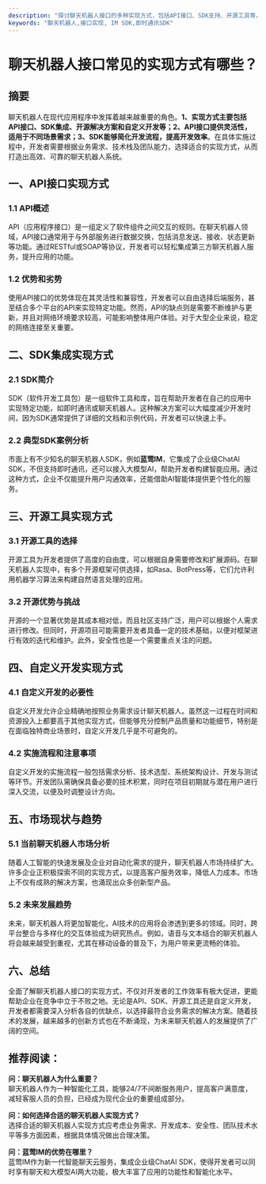 ```yaml
---
description: "探讨聊天机器人接口的多种实现方式，包括API接口、SDK支持、开源工具等，帮助开发者选择合适的方案。"
keywords: "聊天机器人,接口实现, IM SDK,即时通讯SDK"
---
```

# 聊天机器人接口常见的实现方式有哪些？

## 摘要

聊天机器人在现代应用程序中发挥着越来越重要的角色。**1、实现方式主要包括API接口、SDK集成、开源解决方案和自定义开发等；2、API接口提供灵活性，适用于不同场景需求；3、SDK能够简化开发流程，提高开发效率**。在具体实施过程中，开发者需要根据业务需求、技术栈及团队能力，选择适合的实现方式，从而打造出高效、可靠的聊天机器人系统。

## 一、API接口实现方式

### 1.1 API概述

API（应用程序接口）是一组定义了软件组件之间交互的规则。在聊天机器人领域，API接口通常用于与外部服务进行数据交换，包括消息发送、接收、状态更新等功能。通过RESTful或SOAP等协议，开发者可以轻松集成第三方聊天机器人服务，提升应用的功能。

### 1.2 优势和劣势

使用API接口的优势体现在其灵活性和兼容性，开发者可以自由选择后端服务，甚至结合多个平台的API来实现特定功能。然而，API的缺点则是需要不断维护与更新，并且对网络环境要求较高，可能影响整体用户体验。对于大型企业来说，稳定的网络连接至关重要。

## 二、SDK集成实现方式

### 2.1 SDK简介

SDK（软件开发工具包）是一组软件工具和库，旨在帮助开发者在自己的应用中实现特定功能，如即时通讯或聊天机器人。这种解决方案可以大幅度减少开发时间，因为SDK通常提供了详细的文档和示例代码，开发者可以快速上手。

### 2.2 典型SDK案例分析

市面上有不少知名的聊天机器人SDK，例如**蓝莺IM**，它集成了企业级ChatAI SDK，不但支持即时通讯，还可以接入大模型AI，帮助开发者构建智能应用。通过这种方式，企业不仅能提升用户沟通效率，还能借助AI智能体提供更个性化的服务。

## 三、开源工具实现方式

### 3.1 开源工具的选择

开源工具为开发者提供了高度的自由度，可以根据自身需要修改和扩展源码。在聊天机器人实现中，有多个开源框架可供选择，如Rasa、BotPress等，它们允许利用机器学习算法来构建自然语言处理的应用。

### 3.2 开源优势与挑战

开源的一个显著优势是其成本相对低，而且社区支持广泛，用户可以根据个人需求进行修改。但同时，开源项目可能需要开发者具备一定的技术基础，以便对框架进行有效的迭代和维护。此外，安全性也是一个需要重点关注的问题。

## 四、自定义开发实现方式

### 4.1 自定义开发的必要性

自定义开发允许企业精确地按照业务需求设计聊天机器人。虽然这一过程在时间和资源投入上都要高于其他实现方式，但能够充分控制产品质量和功能细节，特别是在面临独特商业场景时，自定义开发几乎是不可避免的。

### 4.2 实施流程和注意事项

自定义开发的实施流程一般包括需求分析、技术选型、系统架构设计、开发与测试等环节。开发团队需确保具备必要的技术积累，同时在项目初期就与潜在用户进行深入交流，以便及时调整设计方向。

## 五、市场现状与趋势

### 5.1 当前聊天机器人市场分析

随着人工智能的快速发展及企业对自动化需求的提升，聊天机器人市场持续扩大。许多企业正积极探索不同的实现方式，以提高客户服务效率，降低人力成本。市场上不仅有成熟的解决方案，也涌现出众多创新型产品。

### 5.2 未来发展趋势

未来，聊天机器人将更加智能化，AI技术的应用将会渗透到更多的领域。同时，跨平台整合与多样化的交互体验成为研究热点。例如，语音与文本结合的聊天机器人将会越来越受到重视，尤其在移动设备的普及下，为用户带来更流畅的体验。

## 六、总结

全面了解聊天机器人接口的实现方式，不仅对开发者的工作效率有极大促进，更能帮助企业在竞争中立于不败之地。无论是API、SDK、开源工具还是自定义开发，开发者都需要深入分析各自的优缺点，以选择最符合业务需求的解决方案。随着技术的发展，越来越多的创新方式也在不断涌现，为未来聊天机器人的发展提供了广阔的空间。

## 推荐阅读：

**问：聊天机器人为什么重要？**  
聊天机器人作为一种智能化工具，能够24/7不间断服务用户，提高客户满意度，减轻客服人员的负担，已经成为现代企业的重要组成部分。

**问：如何选择合适的聊天机器人实现方式？**  
选择合适的聊天机器人实现方式应考虑业务需求、开发成本、安全性、团队技术水平等多方面因素，根据具体情况做出合理决策。

**问：蓝莺IM的优势在哪里？**  
蓝莺IM作为新一代智能聊天云服务，集成企业级ChatAI SDK，使得开发者可以同时享有聊天和大模型AI两大功能，极大丰富了应用的功能性和智能化水平。
